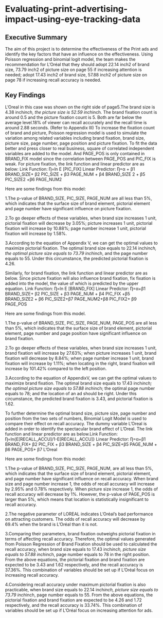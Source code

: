 # Evaluating-print-advertising-impact-using-eye-tracking-data

## Executive Summary
The aim of this project is to determine the effectiveness of the Print ads and identify the key factors that have an influence on the effectiveness. Using Poisson regression and binomial logit model, the team makes the recommendation for L’Oréal that they should adopt 22.14 inch2 of brand size, 73.79 inch2 of picture size on page 55 if increasing attention is needed; adopt 17.43 inch2 of brand size, 57.88 inch2 of picture size on page 78 if increasing recall accuracy is needed.


## Key Findings
L’Oreal in this case was shown on the right side of page5.The brand size is 4.38 inch*inch, the picture size is 52.59 inch*inch. The brand fixation count is around 0.5 and the picture fixation count is 5. Both are far below the average level.18% of viewer can recall accurately and the recall time is around 2.88 seconds. (Refer to Appendix III)
To increase the fixation count of brand and picture, Poisson regression model is used to simulate the variation among related variables including brand fixation, brand size, picture size, page number, page position and picture fixation. To fit the data better and press closer to real business, square of correlated independent variables are added to the model. And PAGE_POS is only contained in BRAND_FIX model since the correlation between PAGE_POS and PIC_FIX is weak. For picture fixation, the link function and linear predictor are as below:
Link Function: Ƞ=ln E [PIC_FIX]
Linear Predictor: Ƞ=α + β1 BRAND_SIZE+ β2 PIC_SIZE + β3 PAGE_NUM + β4 BRAND_SIZE 2 + β5 PIC_SIZE2 +β6 PAGE_NUM2

Here are some findings from this model:

1.The p-value of BRAND_SIZE, PIC_SIZE, PAGE_NUM are all less than 5%, which indicates that the surface size of brand element, pictorial element and page number have significant influence on picture fixation.

2.To go deeper effects of these variables, when brand size increases 1 unit, pictorial fixation will decrease by 3.05%; picture increases 1 unit, pictorial fixation will increase by 10.88%; page number increase 1 unit, pictorial fixation will increase by 1.58%.

3.According to the equation of Appendix V, we can get the optimal values to maximize pictorial fixation. The optimal brand size equals to 22.14 inch*inch, the optimal picture size equals to 73.79 inch*inch, and the page number equals to 55. Under this circumstance, the predicted pictorial fixation is 4.26.

Similarly, for brand fixation, the link function and linear predictor are as below. Since picture fixation will also influence brand fixation, fix fixation is added into the model, the value of which is predicted by the upper equation.
Link Function: Ƞ=ln E [BRAND_FIX]
Linear Predictor: Ƞ=α+β1 BRAND_SIZE+ β2 PIC_SIZE + β3 PAGE_NUM + β4 PIC_FIX +β5 BRAND_SIZE2 + β6 PIC_SIZE2+β7 PAGE_NUM2+β8 PIC_FIX2+ β9 PAGE_POS

Here are some findings from this model.

1.The p-value of BRAND_SIZE, PIC_SIZE, PAGE_NUM, PAGE_POS are all less than 5%, which indicates that the surface size of brand element, pictorial element, page number and page position have significant influence on brand fixation.

2.To go deeper effects of these variables, when brand size increases 1 unit, brand fixation will increase by 27.63%; when picture increases 1 unit, brand fixation will decrease by 8.84%; when page number increase 1 unit, brand fixation will increase by 1.11%; when locating in the right, brand fixation will increase by 101.42% compared to the left position.

3.According to the equation of AppendixV, we can get the optimal values to maximize brand fixation. The optimal brand size equals to 17.43 inch*inch; the optimal picture size equals to 57.88 inch*inch; the optimal page number equals to 78; and the location of an ad should be right. Under this circumstance, the predicted brand fixation is 3.43, and pictorial fixation is 1.62.

To further determine the optimal brand size, picture size, page number and position from the two sets of numbers, Binomial Logit Model is used to compare their effect on recall accuracy. The dummy variable L’Oreal is added in order to identify the spectacular brand effect of L’Oreal. The link function and linear predictor are as below.Link Function: Ƞ=ln{E[RECALL_ACCU]/1-E[RECALL_ACCU]}
Linear Predictor: Ƞ=α+β1 BRAND_FIX+ β2 PIC_FIX + β3 BRAND_SIZE + β4 PIC_SIZE+β5 PAGE_NUM + β6 PAGE_POS+ β7 L’Oreal

Here are some findings from this model:

1.The p-value of BRAND_SIZE, PIC_SIZE, PAGE_NUM, are all less than 5%, which indicates that the surface size of brand element, pictorial element, and page number have significant influence on recall accuracy. When brand size and page number increase 1, the odds of recall accuracy will increase by 2.95% and 0.78% respectively. When picture size increase 1, the odds of recall accuracy will decrease by 1%. However, the p-value of PAGE_POS is larger than 5%, which means that location is statistically insignificant to recall accuracy.

2.The negative parameter of LOREAL indicates L’Oréal’s bad performance on attracting customers. The odds of recall accuracy will decrease by 69.4% when the brand is L’Oréal than it is not.

3.Comparing their parameters, brand fixation outweighs pictorial fixation in terms of affecting recall accuracy. Therefore, the optimal values generated from Poisson Regression of Brand Fixation should be used to calculated the recall accuracy, when brand size equals to 17.43 inch*inch, picture size equals to 57.88 inch*inch, page number equals to 78 in the right position. From the above equations, the pictorial fixation and brand fixation are expected to be 3.43 and 1.62 respectively, and the recall accuracy is 37.36%. This combination of variables should be set up if L’Oréal focus on increasing recall accuracy.

4.Considering recall accuracy under maximum pictorial fixation is also practicable, when brand size equals to 22.14 inch*inch, picture size equals to 73.79 inch*inch, page number equals to 55. From the above equations, the pictorial fixation and brand fixation are expected to be 4.26 and 1.72 respectively, and the recall accuracy is 33.74%. This combination of variables should be set up if L’Oréal focus on increasing attention for ads.
